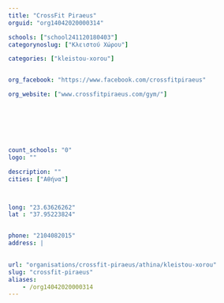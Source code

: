 ```yaml
---
title: "CrossFit Piraeus"
orguid: "org14042020000314"

schools: ["school241120180403"]
categorynoslug: ["Κλειστού Χώρου"]

categories: ["kleistou-xorou"]


org_facebook: "https://www.facebook.com/crossfitpiraeus"

org_website: ["www.crossfitpiraeus.com/gym/"]







count_schools: "0"
logo: ""

description: ""
cities: ["Αθήνα"]



long: "23.63626262"
lat : "37.95223824"


phone: "2104082015"
address: |
    

url: "organisations/crossfit-piraeus/athina/kleistou-xorou"
slug: "crossfit-piraeus"
aliases:
    - /org14042020000314
---
```



